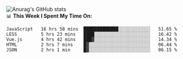 
![Anurag's GitHub stats](https://github-readme-stats.vercel.app/api?username=supergczh&show_icons=true&theme=radical)
<br />
📊 **This Week I Spent My Time On:**

<!--START_SECTION:waka-->
```text
JavaScript   16 hrs 58 mins  █████████████░░░░░░░░░░░░   51.65 % 
LESS         5 hrs 23 mins   ████░░░░░░░░░░░░░░░░░░░░░   16.42 % 
Vue.js       4 hrs 42 mins   ███▓░░░░░░░░░░░░░░░░░░░░░   14.34 % 
HTML         2 hrs 7 mins    █▓░░░░░░░░░░░░░░░░░░░░░░░   06.44 % 
JSON         2 hrs 1 min     █▓░░░░░░░░░░░░░░░░░░░░░░░   06.15 % 
```
<!--END_SECTION:waka-->
